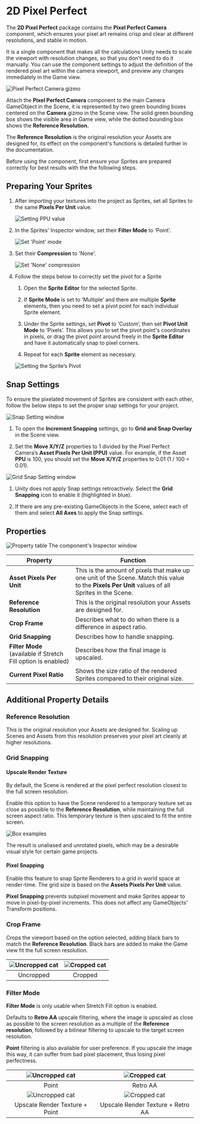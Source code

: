 # 2D Pixel Perfect

The **2D Pixel Perfect** package contains the **Pixel Perfect Camera** component, which ensures your pixel art remains crisp and clear at different resolutions, and stable in motion.

It is a single component that makes all the calculations Unity needs to scale the viewport with resolution changes, so that you don’t need to do it manually. You can use the component settings to adjust the definition of the rendered pixel art within the camera viewport, and preview any changes immediately in the Game view.

![Pixel Perfect Camera gizmo](Images/2D/2D_Pix_image_0.png)

Attach the **Pixel Perfect Camera** component to the main Camera GameObject in the Scene, it is represented by two green bounding boxes centered on the **Camera** gizmo in the Scene view. The solid green bounding box shows the visible area in Game view, while the dotted bounding box shows the **Reference Resolution.**

The **Reference Resolution** is the original resolution your Assets are designed for, its effect on the component's functions is detailed further in the documentation.

Before using the component, first ensure your Sprites are prepared correctly for best results with the the following steps.

## Preparing Your Sprites

1. After importing your textures into the project as Sprites, set all Sprites to the same **Pixels Per Unit** value.

    ![Setting PPU value](Images/2D/2D_Pix_image_1.png)

2. In the Sprites' Inspector window, set their **Filter Mode** to ‘Point’.

    ![Set 'Point' mode](Images/2D/2D_Pix_image_2.png)

3. Set their **Compression** to 'None'.

    ![Set 'None' compression](Images/2D/2D_Pix_image_3.png)

4. Follow the steps below to correctly set the pivot for a Sprite

    1. Open the **Sprite Editor** for the selected Sprite.

    2. If **Sprite Mode** is set to ‘Multiple’ and there are multiple **Sprite** elements,  then you need to set a pivot point for each individual Sprite element.

    3. Under the Sprite settings, set **Pivot** to ‘Custom’, then set **Pivot Unit Mode** to ‘Pixels’. This allows you to set the pivot point's coordinates in pixels, or drag the pivot point around freely in the **Sprite Editor** and have it automatically snap to pixel corners.

    4. Repeat for each **Sprite** element as necessary.

    ![Setting the Sprite’s Pivot](Images/2D/2D_Pix_image_4.png)

## Snap Settings

To ensure the pixelated movement of Sprites are consistent with each other, follow the below steps to set the proper snap settings for your project.

![Snap Setting window](Images/2D/2D_Pix_image_5.png)

1. To open the **Increment Snapping** settings, go to **Grid and Snap Overlay** in the Scene view.

2. Set the **Move X/Y/Z** properties to 1 divided by the Pixel Perfect Camera’s **Asset Pixels Per Unit (PPU)** value. For example, if the Asset **PPU** is 100, you should set the **Move X/Y/Z** properties to 0.01 (1 / 100 = 0.01).

![Grid Snap Setting window](Images/2D/2D_Pix_image_6.png)

1. Unity does not apply Snap settings retroactively. Select the **Grid Snapping** icon to enable it (highlighted in blue).

2. If there are any pre-existing GameObjects in the Scene, select each of them and select **All Axes** to apply the Snap settings.

## Properties

![Property table](Images/2D/2D_Pix_image_7.png)
The component's Inspector window

|**Property**|**Function**|
| --- | --- |
|**Asset Pixels Per Unit**|This is the amount of pixels that make up one unit of the Scene. Match this value to the **Pixels Per Unit** values of all Sprites in the Scene.|
|**Reference Resolution**|This is the original resolution your Assets are designed for.|
|**Crop Frame**| Describes what to do when there is a difference in aspect ratio.
|**Grid Snapping**| Describes how to handle snapping.
|**Filter Mode** (available if Stretch Fill option is enabled)| Describes how the final image is upscaled.
|**Current Pixel Ratio**|Shows the size ratio of the rendered Sprites compared to their original size.|

## Additional Property Details

### Reference Resolution

This is the original resolution your Assets are designed for. Scaling up Scenes and Assets from this resolution preserves your pixel art cleanly at higher resolutions.


### Grid Snapping
#### Upscale Render Texture

By default, the Scene is rendered at the pixel perfect resolution closest to the full screen resolution.

Enable this option to have the Scene rendered to a temporary texture set as close as possible to the **Reference Resolution**, while maintaining the full screen aspect ratio. This temporary texture is then upscaled to fit the entire screen.

![Box examples](Images/2D/2D_Pix_image_8.png)

The result is unaliased and unrotated pixels, which may be a desirable visual style for certain game projects.

#### Pixel Snapping

Enable this feature to snap Sprite Renderers to a grid in world space at render-time. The grid size is based on the **Assets Pixels Per Unit** value.

**Pixel Snapping** prevents subpixel movement and make Sprites appear to move in pixel-by-pixel increments. This does not affect any GameObjects' Transform positions.

### Crop Frame

Crops the viewport based on the option selected, adding black bars to match the **Reference Resolution**. Black bars are added to make the Game view fit the full screen resolution.

| ![Uncropped cat](Images/2D/2D_Pix_image_9.png) | ![Cropped cat](Images/2D/2D_Pix_image_10.png) |
| :--------------------------------------------: | :------------------------------------------: |
|                   Uncropped                    |                   Cropped                    |

### Filter Mode

**Filter Mode** is only usable when Stretch Fill option is enabled.

Defaults to **Retro AA** upscale filtering, where the image is upscaled as close as possible to the screen resolution as a multiple of the **Reference resolution**, followed by a bilinear filtering to upscale to the target screen resolution.

**Point** filtering is also available for user preference. If you upscale the image this way, it can suffer from bad pixel placement, thus losing pixel perfectness.


| ![Uncropped cat](Images/2D/2D_Pix_image_11.png) | ![Cropped cat](Images/2D/2D_Pix_image_12.png) |
| :--------------------------------------------: | :------------------------------------------: |
|                   Point                        |                   Retro AA                   |
| ![Uncropped cat](Images/2D/2D_Pix_image_13.png) | ![Cropped cat](Images/2D/2D_Pix_image_14.png) |
|         Upscale Render Texture + Point         |      Upscale Render Texture + Retro AA       |

